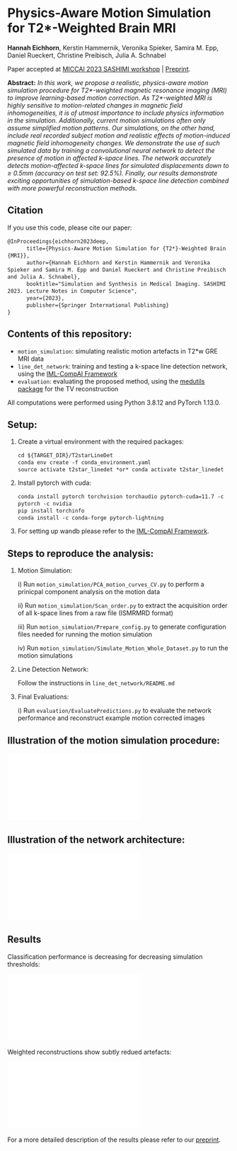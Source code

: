 # Physics-Aware Motion Simulation for T2*-Weighted Brain MRI

**Hannah Eichhorn**, Kerstin Hammernik, Veronika Spieker, Samira M. Epp, Daniel Rueckert, Christine Preibisch, Julia A. Schnabel

Paper accepted at [MICCAI 2023 SASHIMI workshop](https://2023.sashimi-workshop.org/) | [Preprint](https://arxiv.org/abs/2303.10987).

**Abstract:** *In this work, we propose a realistic, physics-aware motion simulation procedure for T2\*-weighted magnetic resonance imaging (MRI) to improve learning-based motion correction. As T2\*-weighted MRI is highly sensitive to motion-related changes in magnetic field inhomogeneities, it is of utmost importance to include physics information in the simulation. Additionally, current motion simulations often only assume simplified motion patterns. Our simulations, on the other hand, include real recorded subject motion and realistic effects of motion-induced magnetic field inhomogeneity changes. We demonstrate the use of such simulated data by training a convolutional neural network to detect the presence of motion in affected k-space lines. The network accurately detects motion-affected k-space lines for simulated displacements down to ≥ 0.5mm (accuracy on test set: 92.5%). Finally, our results demonstrate exciting opportunities of simulation-based k-space line detection combined with more powerful reconstruction methods.*

## Citation
If you use this code, please cite our paper:

```
@InProceedings{eichhorn2023deep,
      title={Physics-Aware Motion Simulation for {T2*}-Weighted Brain {MRI}}, 
      author={Hannah Eichhorn and Kerstin Hammernik and Veronika Spieker and Samira M. Epp and Daniel Rueckert and Christine Preibisch and Julia A. Schnabel},
      booktitle="Simulation and Synthesis in Medical Imaging. SASHIMI 2023. Lecture Notes in Computer Science",
      year={2023},
      publisher={Springer International Publishing}
}
```



## Contents of this repository:

- `motion_simulation`: simulating realistic motion artefacts in T2*w GRE MRI data
- `line_det_network`: training and testing a k-space line detection network, using the [IML-CompAI Framework](https://github.com/compai-lab/iml-dl) 
- `evaluation`: evaluating the proposed method, using the [medutils package](https://github.com/khammernik/medutils) for the TV reconstruction

All computations were performed using Python 3.8.12 and PyTorch 1.13.0.


## Setup:

1. Create a virtual environment with the required packages:
    ```
    cd ${TARGET_DIR}/T2starLineDet
    conda env create -f conda_environment.yaml
    source activate t2star_linedet *or* conda activate t2star_linedet
    ```

2. Install pytorch with cuda:
    ```
    conda install pytorch torchvision torchaudio pytorch-cuda=11.7 -c pytorch -c nvidia
    pip install torchinfo
    conda install -c conda-forge pytorch-lightning
    ```

3. For setting up wandb please refer to the [IML-CompAI Framework](https://github.com/compai-lab/iml-dl).


## Steps to reproduce the analysis:

1)  Motion Simulation:

    i) Run `motion_simulation/PCA_motion_curves_CV.py` to perform a prinicpal component analysis on the motion data

    ii)  Run `motion_simulation/Scan_order.py` to extract the acquisition order of all k-space lines from a raw file (ISMRMRD format)
    
    iii) Run `motion_simulation/Prepare_config.py` to generate configuration files needed for running the motion simulation

    iv)  Run `motion_simulation/Simulate_Motion_Whole_Dataset.py` to run the motion simulations

2) Line Detection Network:

    Follow the instructions in `line_det_network/README.md`

3) Final Evaluations:

    i) Run `evaluation/EvaluatePredictions.py` to evaluate the network performance and reconstruct example motion corrected images



## Illustration of the motion simulation procedure:
![Simulation_overview](/visualisation_architecture.pdf?raw=true "Overview of motion simulation")


## Illustration of the network architecture:
![Architecture_overview](/visualisation_motion_simulation.pdf?raw=true "Architecture of k-space line detection network")


## Results
Classification performance is decreasing for decreasing simulation thresholds:

![Results_performance](/results_performance_diff_thr.pdf?raw=true "Test accuracy, rates of non-detected (ND) and wrongly-detected (WD) lines for varying thresholds in the motion simulation of train and test data.")

Weighted reconstructions show subtly redued artefacts:

![Results_example_recons](/results_example_recons.pdf?raw=true "Demonstration of weighted reconstructions with TV regularisation for simulated data with very mild and slightly stronger motion (top/bottom row, mean displacement during whole scan: 0.50/0.89 mm).")

For a more detailed description of the results please refer to our [preprint](https://arxiv.org/abs/2303.10987).

